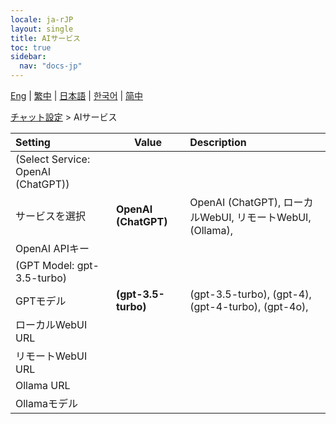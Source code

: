 ```yaml
---
locale: ja-rJP
layout: single
title: AIサービス
toc: true
sidebar:
  nav: "docs-jp"
---
```

[Eng](/dancexr/menu/2025.4/chat/ai_service) | [繁中](/tw/dancexr/menu/2025.4/chat/ai_service) | [日本語](/jp/dancexr/menu/2025.4/chat/ai_service) | [한국어](/kr/dancexr/menu/2025.4/chat/ai_service) | [简中](/zh/dancexr/menu/2025.4/chat/ai_service)

[チャット設定](../menu#チャット設定) > AIサービス



| Setting | Value | Description |
| :--- | --- | :--- |
| (Select Service: OpenAI (ChatGPT)) || 
| サービスを選択 | **OpenAI (ChatGPT)** | OpenAI (ChatGPT), ローカルWebUI, リモートWebUI, (Ollama),  |
| OpenAI APIキー || 
| (GPT Model: gpt-3.5-turbo) || 
| GPTモデル | **(gpt-3.5-turbo)** | (gpt-3.5-turbo), (gpt-4), (gpt-4-turbo), (gpt-4o),  |
| ローカルWebUI URL || 
| リモートWebUI URL || 
| Ollama URL || 
| Ollamaモデル || 
